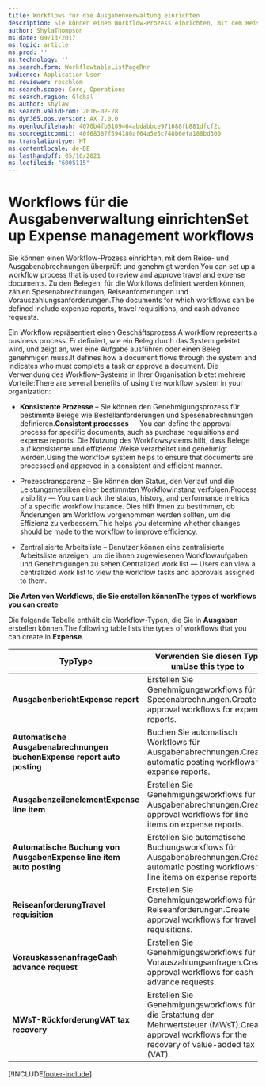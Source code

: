 ```yaml
---
title: Workflows für die Ausgabenverwaltung einrichten
description: Sie können einen Workflow-Prozess einrichten, mit dem Reise- und Ausgabenabrechnungen überprüft und genehmigt werden.
author: ShylaThompson
ms.date: 09/13/2017
ms.topic: article
ms.prod: ''
ms.technology: ''
ms.search.form: WorkflowtableListPageRnr
audience: Application User
ms.reviewer: roschlom
ms.search.scope: Core, Operations
ms.search.region: Global
ms.author: shylaw
ms.search.validFrom: 2016-02-28
ms.dyn365.ops.version: AX 7.0.0
ms.openlocfilehash: 4070b4fb5109464abdabbce971688fb881dfcf2c
ms.sourcegitcommit: 40f68387f594180af64a5e5c748b6efa188bd300
ms.translationtype: HT
ms.contentlocale: de-DE
ms.lasthandoff: 05/10/2021
ms.locfileid: "6005115"
---
```

# <a name="set-up-expense-management-workflows"></a><span data-ttu-id="1979e-103">Workflows für die Ausgabenverwaltung einrichten</span><span class="sxs-lookup"><span data-stu-id="1979e-103">Set up Expense management workflows</span></span>

<span data-ttu-id="1979e-104">Sie können einen Workflow-Prozess einrichten, mit dem Reise- und Ausgabenabrechnungen überprüft und genehmigt werden.</span><span class="sxs-lookup"><span data-stu-id="1979e-104">You can set up a workflow process that is used to review and approve travel and expense documents.</span></span> <span data-ttu-id="1979e-105">Zu den Belegen, für die Workflows definiert werden können, zählen Spesenabrechnungen, Reiseanforderungen und Vorauszahlungsanforderungen.</span><span class="sxs-lookup"><span data-stu-id="1979e-105">The documents for which workflows can be defined include expense reports, travel requisitions, and cash advance requests.</span></span>

<span data-ttu-id="1979e-106">Ein Workflow repräsentiert einen Geschäftsprozess.</span><span class="sxs-lookup"><span data-stu-id="1979e-106">A workflow represents a business process.</span></span> <span data-ttu-id="1979e-107">Er definiert, wie ein Beleg durch das System geleitet wird, und zeigt an, wer eine Aufgabe ausführen oder einen Beleg genehmigen muss.</span><span class="sxs-lookup"><span data-stu-id="1979e-107">It defines how a document flows through the system and indicates who must complete a task or approve a document.</span></span> <span data-ttu-id="1979e-108">Die Verwendung des Workflow-Systems in Ihrer Organisation bietet mehrere Vorteile:</span><span class="sxs-lookup"><span data-stu-id="1979e-108">There are several benefits of using the workflow system in your organization:</span></span>

-   <span data-ttu-id="1979e-109">**Konsistente Prozesse** – Sie können den Genehmigungsprozess für bestimmte Belege wie Bestellanforderungen und Spesenabrechnungen definieren.</span><span class="sxs-lookup"><span data-stu-id="1979e-109">**Consistent processes** — You can define the approval process for specific documents, such as purchase requisitions and expense reports.</span></span> <span data-ttu-id="1979e-110">Die Nutzung des Workflowsystems hilft, dass Belege auf konsistente und effiziente Weise verarbeitet und genehmigt werden.</span><span class="sxs-lookup"><span data-stu-id="1979e-110">Using the workflow system helps to ensure that documents are processed and approved in a consistent and efficient manner.</span></span>

-   <span data-ttu-id="1979e-111">Prozesstransparenz – Sie können den Status, den Verlauf und die Leistungsmetriken einer bestimmten Workflowinstanz verfolgen.</span><span class="sxs-lookup"><span data-stu-id="1979e-111">Process visibility — You can track the status, history, and performance metrics of a specific workflow instance.</span></span> <span data-ttu-id="1979e-112">Dies hilft Ihnen zu bestimmen, ob Änderungen am Workflow vorgenommen werden sollten, um die Effizienz zu verbessern.</span><span class="sxs-lookup"><span data-stu-id="1979e-112">This helps you determine whether changes should be made to the workflow to improve efficiency.</span></span>

-   <span data-ttu-id="1979e-113">Zentralisierte Arbeitsliste – Benutzer können eine zentralisierte Arbeitsliste anzeigen, um die ihnen zugewiesenen Workflowaufgaben und Genehmigungen zu sehen.</span><span class="sxs-lookup"><span data-stu-id="1979e-113">Centralized work list — Users can view a centralized work list to view the workflow tasks and approvals assigned to them.</span></span> 

<span data-ttu-id="1979e-114">**Die Arten von Workflows, die Sie erstellen können**</span><span class="sxs-lookup"><span data-stu-id="1979e-114">**The types of workflows you can create**</span></span>

<span data-ttu-id="1979e-115">Die folgende Tabelle enthält die Workflow-Typen, die Sie in **Ausgaben** erstellen können.</span><span class="sxs-lookup"><span data-stu-id="1979e-115">The following table lists the types of workflows that you can create in **Expense**.</span></span>


|              <span data-ttu-id="1979e-116"><strong>Typ</strong></span><span class="sxs-lookup"><span data-stu-id="1979e-116"><strong>Type</strong></span></span>              |                   <span data-ttu-id="1979e-117"><strong>Verwenden Sie diesen Typ, um</strong></span><span class="sxs-lookup"><span data-stu-id="1979e-117"><strong>Use this type to</strong></span></span>                   |
|-------------------------------------------------|-----------------------------------------------------------------------|
|         <span data-ttu-id="1979e-118"><strong>Ausgabenbericht</strong></span><span class="sxs-lookup"><span data-stu-id="1979e-118"><strong>Expense report</strong></span></span>         |            <span data-ttu-id="1979e-119">Erstellen Sie Genehmigungsworkflows für Spesenabrechnungen.</span><span class="sxs-lookup"><span data-stu-id="1979e-119">Create approval workflows for expense reports.</span></span>             |
|  <span data-ttu-id="1979e-120"><strong>Automatische Ausgabenabrechnungen buchen</strong></span><span class="sxs-lookup"><span data-stu-id="1979e-120"><strong>Expense report auto posting</strong></span></span>   |        <span data-ttu-id="1979e-121">Buchen Sie automatisch Workflows für Ausgabenabrechnungen.</span><span class="sxs-lookup"><span data-stu-id="1979e-121">Create automatic posting workflows for expense reports.</span></span>        |
|       <span data-ttu-id="1979e-122"><strong>Ausgabenzeilenelement</strong></span><span class="sxs-lookup"><span data-stu-id="1979e-122"><strong>Expense line item</strong></span></span>        |     <span data-ttu-id="1979e-123">Erstellen Sie Genehmigungsworkflows für Ausgabenabrechnungen.</span><span class="sxs-lookup"><span data-stu-id="1979e-123">Create approval workflows for line items on expense reports.</span></span>      |
| <span data-ttu-id="1979e-124"><strong>Automatische Buchung von Ausgaben</strong></span><span class="sxs-lookup"><span data-stu-id="1979e-124"><strong>Expense line item auto posting</strong></span></span> | <span data-ttu-id="1979e-125">Erstellen Sie automatische Buchungsworkflows für Ausgabenabrechnungen.</span><span class="sxs-lookup"><span data-stu-id="1979e-125">Create automatic posting workflows for line items on expense reports.</span></span> |
|       <span data-ttu-id="1979e-126"><strong>Reiseanforderung</strong></span><span class="sxs-lookup"><span data-stu-id="1979e-126"><strong>Travel requisition</strong></span></span>       |          <span data-ttu-id="1979e-127">Erstellen Sie Genehmigungsworkflows für Reiseanforderungen.</span><span class="sxs-lookup"><span data-stu-id="1979e-127">Create approval workflows for travel requisitions.</span></span>           |
|      <span data-ttu-id="1979e-128"><strong>Vorauskassenanfrage</strong></span><span class="sxs-lookup"><span data-stu-id="1979e-128"><strong>Cash advance request</strong></span></span>      |         <span data-ttu-id="1979e-129">Erstellen Sie Genehmigungsworkflows für Vorauszahlungsanfragen.</span><span class="sxs-lookup"><span data-stu-id="1979e-129">Create approval workflows for cash advance requests.</span></span>          |
|        <span data-ttu-id="1979e-130"><strong>MWsT-Rückforderung</strong></span><span class="sxs-lookup"><span data-stu-id="1979e-130"><strong>VAT tax recovery</strong></span></span>        | <span data-ttu-id="1979e-131">Erstellen Sie Genehmigungsworkflows für die Erstattung der Mehrwertsteuer (MWsT).</span><span class="sxs-lookup"><span data-stu-id="1979e-131">Create approval workflows for the recovery of value-added tax (VAT).</span></span>  |



[!INCLUDE[footer-include](../includes/footer-banner.md)]